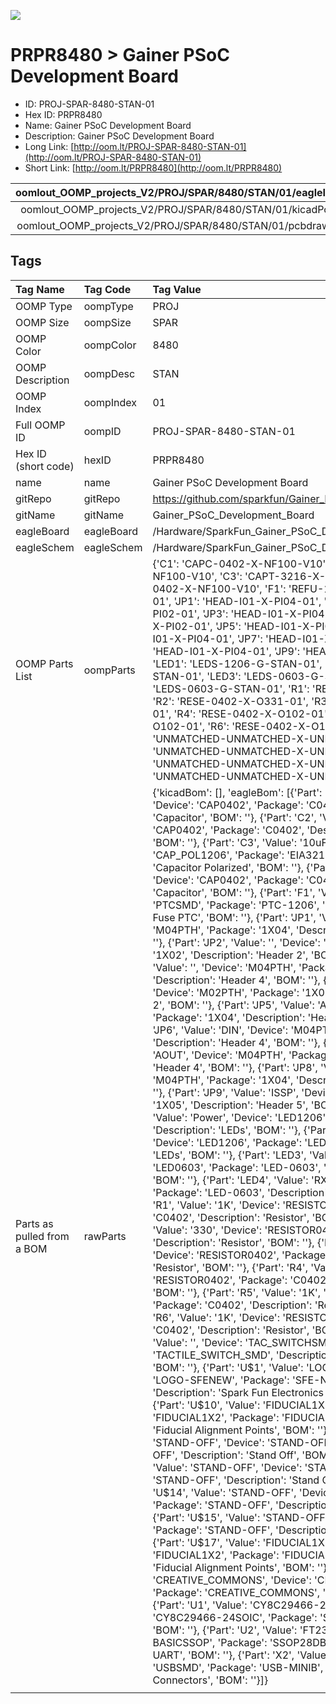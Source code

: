 


  
![][im]
# PRPR8480 > Gainer PSoC Development Board

- ID: PROJ-SPAR-8480-STAN-01
- Hex ID: PRPR8480
- Name: Gainer PSoC Development Board
- Description: Gainer PSoC Development Board
- Long Link: [http://oom.lt/PROJ-SPAR-8480-STAN-01](http://oom.lt/PROJ-SPAR-8480-STAN-01)
- Short Link: [http://oom.lt/PRPR8480](http://oom.lt/PRPR8480)
  

|oomlout_OOMP_projects_V2/PROJ/SPAR/8480/STAN/01/eagleImage.png|oomlout_OOMP_projects_V2/PROJ/SPAR/8480/STAN/01/eagleSchemImage.png|oomlout_OOMP_projects_V2/PROJ/SPAR/8480/STAN/01/kicadPcb3dFront.png|oomlout_OOMP_projects_V2/PROJ/SPAR/8480/STAN/01/kicadPcb3dBack.png|
| :---: | :---: | :---: | :---: |
|oomlout_OOMP_projects_V2/PROJ/SPAR/8480/STAN/01/kicadPcb3d.png|oomlout_OOMP_projects_V2/PROJ/SPAR/8480/STAN/01/bomBack.png|oomlout_OOMP_projects_V2/PROJ/SPAR/8480/STAN/01/bomFront.png|oomlout_OOMP_projects_V2/PROJ/SPAR/8480/STAN/01/pcbdraw.svg|
|oomlout_OOMP_projects_V2/PROJ/SPAR/8480/STAN/01/pcbdrawBack.svg||||

## Tags
  

|Tag Name|Tag Code|Tag Value|
| :--- | :--- | :--- |
|OOMP Type|oompType|PROJ|
|OOMP Size|oompSize|SPAR|
|OOMP Color|oompColor|8480|
|OOMP Description|oompDesc|STAN|
|OOMP Index|oompIndex|01|
|Full OOMP ID|oompID|PROJ-SPAR-8480-STAN-01|
|Hex ID (short code)|hexID|PRPR8480|
|name|name|Gainer PSoC Development Board|
|gitRepo|gitRepo|https://github.com/sparkfun/Gainer_PSoC_Development_Board|
|gitName|gitName|Gainer_PSoC_Development_Board|
|eagleBoard|eagleBoard|/Hardware/SparkFun_Gainer_PSoC_Dev_Board.brd|
|eagleSchem|eagleSchem|/Hardware/SparkFun_Gainer_PSoC_Dev_Board.sch|
|OOMP Parts List|oompParts|{'C1': 'CAPC-0402-X-NF100-V10', 'C2': 'CAPC-0402-X-NF100-V10', 'C3': 'CAPT-3216-X-UF10-V10', 'C5': 'CAPC-0402-X-NF100-V10', 'F1': 'REFU-1206-X-UNMATCHED-01', 'JP1': 'HEAD-I01-X-PI04-01', 'JP2': 'HEAD-I01-X-PI02-01', 'JP3': 'HEAD-I01-X-PI04-01', 'JP4': 'HEAD-I01-X-PI02-01', 'JP5': 'HEAD-I01-X-PI04-01', 'JP6': 'HEAD-I01-X-PI04-01', 'JP7': 'HEAD-I01-X-PI04-01', 'JP8': 'HEAD-I01-X-PI04-01', 'JP9': 'HEAD-I01-X-PI05-01', 'LED1': 'LEDS-1206-G-STAN-01', 'LED2': 'LEDS-1206-G-STAN-01', 'LED3': 'LEDS-0603-G-STAN-01', 'LED4': 'LEDS-0603-G-STAN-01', 'R1': 'RESE-0402-X-O102-01', 'R2': 'RESE-0402-X-O331-01', 'R3': 'RESE-0402-X-O102-01', 'R4': 'RESE-0402-X-O102-01', 'R5': 'RESE-0402-X-O102-01', 'R6': 'RESE-0402-X-O102-01', 'S1': 'UNMATCHED-UNMATCHED-X-UNMATCHED-01', 'U1': 'UNMATCHED-UNMATCHED-X-UNMATCHED-01', 'U2': 'UNMATCHED-UNMATCHED-X-UNMATCHED-01', 'X2': 'UNMATCHED-UNMATCHED-X-UNMATCHED-01'}|
|Parts as pulled from a BOM|rawParts|{'kicadBom': [], 'eagleBom': [{'Part': 'C1', 'Value': '0.1uF', 'Device': 'CAP0402', 'Package': 'C0402', 'Description': 'Capacitor', 'BOM': ''}, {'Part': 'C2', 'Value': '0.1uF', 'Device': 'CAP0402', 'Package': 'C0402', 'Description': 'Capacitor', 'BOM': ''}, {'Part': 'C3', 'Value': '10uF', 'Device': 'CAP_POL1206', 'Package': 'EIA3216', 'Description': 'Capacitor Polarized', 'BOM': ''}, {'Part': 'C5', 'Value': '0.1uF', 'Device': 'CAP0402', 'Package': 'C0402', 'Description': 'Capacitor', 'BOM': ''}, {'Part': 'F1', 'Value': 'PTC', 'Device': 'PTCSMD', 'Package': 'PTC-1206', 'Description': 'Resettable Fuse PTC', 'BOM': ''}, {'Part': 'JP1', 'Value': '', 'Device': 'M04PTH', 'Package': '1X04', 'Description': 'Header 4', 'BOM': ''}, {'Part': 'JP2', 'Value': '', 'Device': 'M02PTH', 'Package': '1X02', 'Description': 'Header 2', 'BOM': ''}, {'Part': 'JP3', 'Value': '', 'Device': 'M04PTH', 'Package': '1X04', 'Description': 'Header 4', 'BOM': ''}, {'Part': 'JP4', 'Value': '', 'Device': 'M02PTH', 'Package': '1X02', 'Description': 'Header 2', 'BOM': ''}, {'Part': 'JP5', 'Value': 'AIN', 'Device': 'M04PTH', 'Package': '1X04', 'Description': 'Header 4', 'BOM': ''}, {'Part': 'JP6', 'Value': 'DIN', 'Device': 'M04PTH', 'Package': '1X04', 'Description': 'Header 4', 'BOM': ''}, {'Part': 'JP7', 'Value': 'AOUT', 'Device': 'M04PTH', 'Package': '1X04', 'Description': 'Header 4', 'BOM': ''}, {'Part': 'JP8', 'Value': 'DOUT', 'Device': 'M04PTH', 'Package': '1X04', 'Description': 'Header 4', 'BOM': ''}, {'Part': 'JP9', 'Value': 'ISSP', 'Device': 'M05', 'Package': '1X05', 'Description': 'Header 5', 'BOM': ''}, {'Part': 'LED1', 'Value': 'Power', 'Device': 'LED1206', 'Package': 'LED-1206', 'Description': 'LEDs', 'BOM': ''}, {'Part': 'LED2', 'Value': '', 'Device': 'LED1206', 'Package': 'LED-1206', 'Description': 'LEDs', 'BOM': ''}, {'Part': 'LED3', 'Value': 'TX', 'Device': 'LED0603', 'Package': 'LED-0603', 'Description': 'LEDs', 'BOM': ''}, {'Part': 'LED4', 'Value': 'RX', 'Device': 'LED0603', 'Package': 'LED-0603', 'Description': 'LEDs', 'BOM': ''}, {'Part': 'R1', 'Value': '1K', 'Device': 'RESISTOR0402', 'Package': 'C0402', 'Description': 'Resistor', 'BOM': ''}, {'Part': 'R2', 'Value': '330', 'Device': 'RESISTOR0402', 'Package': 'C0402', 'Description': 'Resistor', 'BOM': ''}, {'Part': 'R3', 'Value': '1K', 'Device': 'RESISTOR0402', 'Package': 'C0402', 'Description': 'Resistor', 'BOM': ''}, {'Part': 'R4', 'Value': '1K', 'Device': 'RESISTOR0402', 'Package': 'C0402', 'Description': 'Resistor', 'BOM': ''}, {'Part': 'R5', 'Value': '1K', 'Device': 'RESISTOR0402', 'Package': 'C0402', 'Description': 'Resistor', 'BOM': ''}, {'Part': 'R6', 'Value': '1K', 'Device': 'RESISTOR0402', 'Package': 'C0402', 'Description': 'Resistor', 'BOM': ''}, {'Part': 'S1', 'Value': '', 'Device': 'TAC_SWITCHSMD', 'Package': 'TACTILE_SWITCH_SMD', 'Description': 'Momentary Switch', 'BOM': ''}, {'Part': 'U$1', 'Value': 'LOGO-SFENEW', 'Device': 'LOGO-SFENEW', 'Package': 'SFE-NEW-WEBLOGO', 'Description': 'Spark Fun Electronics PCB Logo', 'BOM': ''}, {'Part': 'U$10', 'Value': 'FIDUCIAL1X2', 'Device': 'FIDUCIAL1X2', 'Package': 'FIDUCIAL-1X2', 'Description': 'Fiducial Alignment Points', 'BOM': ''}, {'Part': 'U$12', 'Value': 'STAND-OFF', 'Device': 'STAND-OFF', 'Package': 'STAND-OFF', 'Description': 'Stand Off', 'BOM': ''}, {'Part': 'U$13', 'Value': 'STAND-OFF', 'Device': 'STAND-OFF', 'Package': 'STAND-OFF', 'Description': 'Stand Off', 'BOM': ''}, {'Part': 'U$14', 'Value': 'STAND-OFF', 'Device': 'STAND-OFF', 'Package': 'STAND-OFF', 'Description': 'Stand Off', 'BOM': ''}, {'Part': 'U$15', 'Value': 'STAND-OFF', 'Device': 'STAND-OFF', 'Package': 'STAND-OFF', 'Description': 'Stand Off', 'BOM': ''}, {'Part': 'U$17', 'Value': 'FIDUCIAL1X2', 'Device': 'FIDUCIAL1X2', 'Package': 'FIDUCIAL-1X2', 'Description': 'Fiducial Alignment Points', 'BOM': ''}, {'Part': 'U$18', 'Value': 'CREATIVE_COMMONS', 'Device': 'CREATIVE_COMMONS', 'Package': 'CREATIVE_COMMONS', 'Description': '', 'BOM': ''}, {'Part': 'U1', 'Value': 'CY8C29466-24SOIC', 'Device': 'CY8C29466-24SOIC', 'Package': 'SOIC28', 'Description': '', 'BOM': ''}, {'Part': 'U2', 'Value': 'FT232RL', 'Device': 'FT232RL-BASICSSOP', 'Package': 'SSOP28DB', 'Description': 'USB UART', 'BOM': ''}, {'Part': 'X2', 'Value': 'USBSMD', 'Device': 'USBSMD', 'Package': 'USB-MINIB', 'Description': 'USB Connectors', 'BOM': ''}]}|
||||



[im]: PROJ/SPAR/8480/STAN/01/kicadPcb3d_450.png
